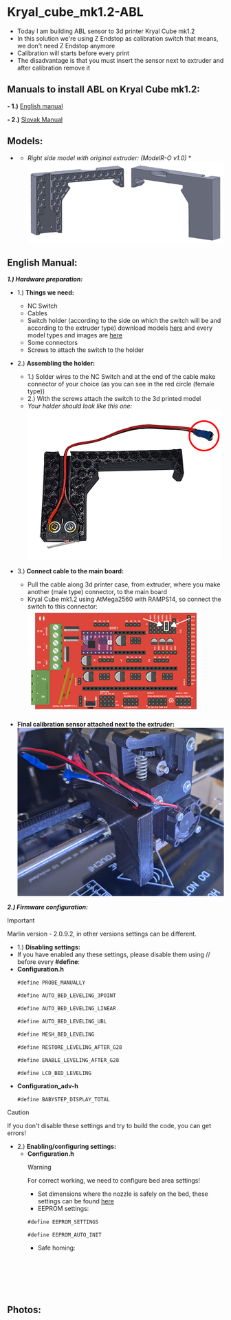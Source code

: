 # Kryal_cube_mk1.2-ABL

+ Today I am building ABL sensor to 3d printer Kryal Cube mk1.2 
+ In this solution we're using Z Endstop as calibration switch that means, we don't need Z Endstop anymore
+ Calibration will starts before every print
+ The disadvantage is that you must insert the sensor next to extruder and after calibration remove it

## Manuals to install ABL on Kryal Cube mk1.2:
 
**- 1.)** [English manual](https://github.com/BlackRiverCoder/Kryal_cube_mk1.2-ABL/blob/main/Assests/Manuals/English_manual.txt)

**- 2.)** [Slovak Manual](https://github.com/BlackRiverCoder/Kryal_cube_mk1.2-ABL/blob/main/Assests/Manuals/Slovak_manual.txt)

## Models:

+ * *Right side model with original extruder: (ModelR-O v1.0)* *
![](https://github.com/BlackRiverCoder/Kryal_cube_mk1.2-ABL/blob/main/Assests/Images/ModelR-O%20v1.0.png)

## English Manual:

***1.) Hardware preparation:***
 - 1.) **Things we need:**
    - NC Switch
    - Cables
    - Switch holder (according to the side on which the switch will be and according to the extruder type) download models [here](https://github.com/BlackRiverCoder/Kryal_cube_mk1.2-ABL/tree/main/Assests/Models) and every model types and images are [here](https://github.com/BlackRiverCoder/Kryal_cube_mk1.2-ABL/tree/main?tab=readme-ov-file#models)
    - Some connectors
    - Screws to attach the switch to the holder

 - 2.) **Assembling the holder:**
    - 1.) Solder wires to the NC Switch and at the end of the cable make connector of your choice (as you can see in the red circle (female type))
    - 2.) With the screws attach the switch to the 3d printed model
    - _Your holder should look like this one:_
    ![](https://github.com/BlackRiverCoder/Kryal_cube_mk1.2-ABL/blob/main/Assests/Images/sensor%20with%20holder%20installed.png)

 - 3.) **Connect cable to the main board:**
    - Pull the cable along 3d printer case, from extruder, where you make another (male type) connector, to the main board
    - Kryal Cube mk1.2 using AtMega2560 with RAMPS14, so connect the switch to this connector:
   ![](https://github.com/BlackRiverCoder/Kryal_cube_mk1.2-ABL/blob/main/Assests/Images/RAMPS14.png)

 - **Final calibration sensor attached next to the extruder:**
   ![](https://github.com/BlackRiverCoder/Kryal_cube_mk1.2-ABL/blob/main/Assests/Images/attached%20sensor.png)

***2.) Firmware configuration:***
 > [!IMPORTANT]
 > Marlin version - 2.0.9.2, in other versions settings can be different.
 - 1.) **Disabling settings:**
  - If you have enabled any these settings, please disable them using // before every **#define**:
  - **Configuration.h**
    ```
    #define PROBE_MANUALLY
    ```
    ```
    #define AUTO_BED_LEVELING_3POINT
    ```
    ```
    #define AUTO_BED_LEVELING_LINEAR
    ```
    ```
    #define AUTO_BED_LEVELING_UBL
    ```
    ```
    #define MESH_BED_LEVELING
    ```
    ```
    #define RESTORE_LEVELING_AFTER_G28
    ```
    ```
    #define ENABLE_LEVELING_AFTER_G28
    ```
    ```
    #define LCD_BED_LEVELING
    ```
  - **Configuration_adv-h**
    ```
    #define BABYSTEP_DISPLAY_TOTAL
    ```
 > [!CAUTION]
 > If you don't disable these settings and try to build the code, you can get errors!

 - 2.) **Enabling/configuring settings:**
    - **Configuration.h**
      > [!WARNING]
      > For correct working, we need to configure bed area settings!
      - Set dimensions where the nozzle is safely on the bed, these settings can be found [here]()
      - EEPROM settings:
      ```
      #define EEPROM_SETTINGS
      ```
      ```
      #define EEPROM_AUTO_INIT
      ```
      - Safe homing:
      ```
      

   

   

## Photos:

   


